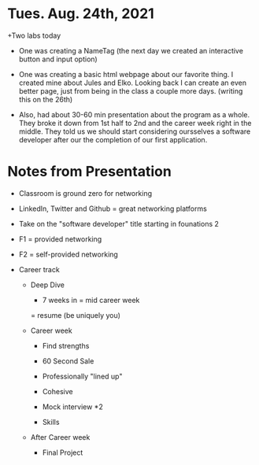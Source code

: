 #

<h1>Tues. Aug. 24th, 2021</h1>

+Two labs today

+ One was creating a NameTag (the next day we created an interactive button and input option)

+ One was creating a basic html webpage about our favorite thing. I created mine about Jules and Elko. Looking back I can create an even better page, just from being in the class a couple more days. (writing this on the 26th)

+ Also, had about 30-60 min presentation about the program as a whole. They broke it down from 1st half to 2nd and the career week right in the middle. They told us we should start considering oursselves a software developer after our the completion of our first application.

<h1>Notes from Presentation</h1>

+ Classroom is ground zero for networking

+ LinkedIn, Twitter and Github = great networking platforms

+ Take on the "software developer" title starting in founations 2

+ F1 = provided networking

+ F2 = self-provided networking 

+ Career track
    
    + Deep Dive

        + 7 weeks in = mid career week

        = resume (be uniquely you)

    + Career week

        + Find strengths

        + 60 Second Sale

        + Professionally "lined up"

        + Cohesive

        + Mock interview *2

        + Skills
    
    + After Career week

        + Final Project

        